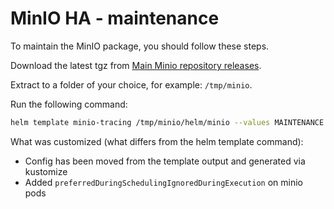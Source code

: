# MinIO HA - maintenance

To maintain the MinIO package, you should follow these steps.

Download the latest tgz from [Main Minio repository releases][github-releases].

Extract to a folder of your choice, for example: `/tmp/minio`.

Run the following command:

```bash
helm template minio-tracing /tmp/minio/helm/minio --values MAINTENANCE.values.yaml -n tracing > minio-built.yaml
```

What was customized (what differs from the helm template command):

- Config has been moved from the template output and generated via kustomize
- Added `preferredDuringSchedulingIgnoredDuringExecution` on minio pods

[github-releases]: https://github.com/minio/minio/releases